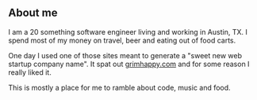 ## About me

I am a 20 something software engineer living and working in Austin, TX.  I spend most of my money on travel, beer and eating out of food carts.

One day I used one of those sites meant to generate a "sweet new web startup company name".  It spat out [grimhappy.com](http://grimhappy.com) and for some reason I
really liked it.

This is mostly a place for me to ramble about code, music and food.